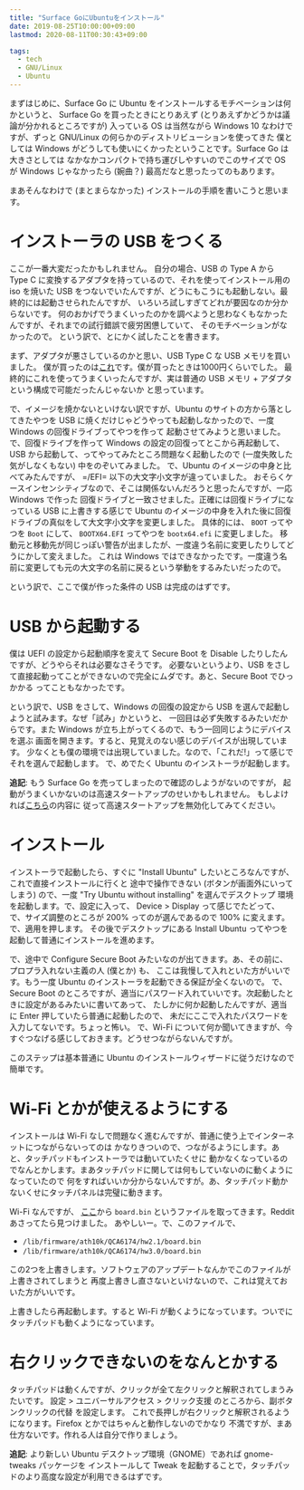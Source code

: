 ```yaml
---
title: "Surface GoにUbuntuをインストール"
date: 2019-08-25T10:00:00+09:00
lastmod: 2020-08-11T00:30:43+09:00

tags:
  - tech
  - GNU/Linux
  - Ubuntu
---
```


まずはじめに、Surface Go に Ubuntu をインストールするモチベーションは何かというと、
Surface Go を買ったときにとりあえず (とりあえずかどうかは議論が分かれるところですが) 入っている OS
は当然ながら Windows 10 なわけですが、ずっと GNU/Linux の何らかのディストリビューションを使ってきた
僕としては Windows がどうしても使いにくかったということです。Surface Go は大きさとしては
なかなかコンパクトで持ち運びしやすいのでこのサイズで OS が Windows じゃなかったら (婉曲？)
最高だなと思ったってのもあります。

まあそんなわけで (まとまらなかった) インストールの手順を書いこうと思います。

# インストーラの USB をつくる
ここが一番大変だったかもしれません。
自分の場合、USB の Type A から Type C に変換するアダプタを持っているので、それを使ってインストール用の
iso を焼いた USB をつないでいたんですが、どうにもこうにも起動しない。最終的には起動させられたんですが、
いろいろ試しすぎてどれが要因なのか分からないです。
何のおかげでうまくいったのかを調べようと思わなくもなかったんですが、それまでの試行錯誤で疲労困憊していて、
そのモチベーションがなかったので。
という訳で、とにかく試したことを書きます。

まず、アダプタが悪さしているのかと思い、USB Type C な USB メモリを買いました。
僕が買ったのは[これ](https://www.amazon.co.jp/gp/product/B07H16YX5J)です。僕が買ったときは1000円くらいでした。
最終的にこれを使ってうまくいったんですが、実は普通の USB メモリ + アダプタ という構成で可能だったんじゃないか
と思っています。

で、イメージを焼かないといけない訳ですが、Ubuntu のサイトの方から落としてきたやつを
USB に焼くだけじゃどうやっても起動しなかったので、一度 Windows の回復ドライブってやつを作って
起動させてみようと思いました。で、回復ドライブを作って Windows の設定の回復ってとこから再起動して、USB
から起動して、ってやってみたところ問題なく起動したので (一度失敗した気がしなくもない) 中をのぞいてみました。
で、Ubuntu のイメージの中身と比べてみたんですが、 =/EFI= 以下の大文字小文字が違っていました。
おそらくケースインセンシティブなので、そこは関係ないんだろうと思ったんですが、一応 Windows で作った
回復ドライブと一致させました。正確には回復ドライブになっている USB に上書きする感じで Ubuntu
のイメージの中身を入れた後に回復ドライブの真似をして大文字小文字を変更しました。
具体的には、 `BOOT` ってやつを `Boot` にして、 `BOOTX64.EFI` ってやつを `bootx64.efi` に変更しました。
移動元と移動先が同じっぽい警告が出ましたが、一度違う名前に変更したりしてどうにかして変えました。
これは Windows ではできなかったです。一度違う名前に変更しても元の大文字の名前に戻るという挙動をするみたいだったので。

という訳で、ここで僕が作った条件の USB は完成のはずです。

# USB から起動する
僕は UEFI の設定から起動順序を変えて Secure Boot を Disable したりしたんですが、どうやらそれは必要なさそうです。
必要ないというより、USB をさして直接起動ってことができないので完全にムダです。あと、Secure Boot でひっかかる
ってこともなかったです。

という訳で、USB をさして、Windows の回復の設定から USB を選んで起動しようと試みます。なぜ「試み」かというと、
一回目は必ず失敗するみたいだからです。また Windows が立ち上がってくるので、もう一回同じようにデバイスを選ぶ
画面を開きます。すると、見覚えのない感じのデバイスが出現しています。
少なくとも僕の環境では出現していました。なので、「これだ!」って感じでそれを選んで起動します。
で、めでたく Ubuntu のインストーラが起動します。

**追記**: もう Surface Go を売ってしまったので確認のしようがないのですが，
起動がうまくいかないのは高速スタートアップのせいかもしれません。
もしよければ[こちら](/blog/20200811-windows-shutdown-is-hibernate/)の内容に
従って高速スタートアップを無効化してみてください。

# インストール
インストーラで起動したら、すぐに "Install Ubuntu" したいところなんですが、これで直接インストールに行くと
途中で操作できない (ボタンが画面外にいってしまう) ので、一度 "Try Ubuntu without installing" を選んでデスクトップ
環境を起動します。で、設定に入って、 Device > Display って感じでたどって、で、サイズ調整のところが
200% ってのが選んであるので 100% に変えます。で、適用を押します。
その後でデスクトップにある Install Ubuntu ってやつを起動して普通にインストールを進めます。

で、途中で Configure Secure Boot みたいなのが出てきます。あ、その前に、プロプラ入れない主義の人 (僕とか) も、
ここは我慢して入れといた方がいいです。もう一度 Ubuntu のインストーラを起動できる保証が全くないので。
で、Secure Boot のところですが、適当にパスワード入れていいです。次起動したときに設定があるみたいに書いてあって、
たしかに何か起動したんですが、適当に Enter 押していたら普通に起動したので、
未だにここで入れたパスワードを入力してないです。ちょっと怖い。
で、Wi-Fi について何か聞いてきますが、今すぐつなげる感じしておきます。どうせつながらないんですが。

このステップは基本普通に Ubuntu のインストールウィザードに従うだけなので簡単です。

# Wi-Fi とかが使えるようにする
インストールは Wi-Fi なしで問題なく進むんですが、普通に使う上でインターネットにつながらないってのは
かなりきついので、つながるようにします。あと、タッチパッドもインストーラでは動いていたくせに
動かなくなっているのでなんとかします。まあタッチパッドに関しては何もしていないのに動くようになっていたので
何をすればいいか分からないんですが。あ、タッチパッド動かないくせにタッチパネルは完璧に動きます。

Wi-Fi なんですが、 [ここ](http://www.killernetworking.com/support/K1535_Debian/board.bin)から `board.bin`
というファイルを取ってきます。Reddit あさってたら見つけました。
あやしいー。で、このファイルで、

- `/lib/firmware/ath10k/QCA6174/hw2.1/board.bin`
- `/lib/firmware/ath10k/QCA6174/hw3.0/board.bin`

この2つを上書きします。ソフトウェアのアップデートなんかでこのファイルが上書きされてしまうと
再度上書きし直さないといけないので、これは覚えておいた方がいいです。

上書きしたら再起動します。すると Wi-Fi が動くようになっています。ついでにタッチパッドも動くようになっています。

# 右クリックできないのをなんとかする
タッチパッドは動くんですが、クリックが全て左クリックと解釈されてしまうみたいです。
設定 > ユニバーサルアクセス > クリック支援 のところから、副ボタンクリックの代替 を設定します。
これで長押しが右クリックと解釈されるようになります。Firefox とかではちゃんと動作しないのでかなり
不満ですが、まあ仕方ないです。作れる人は自分で作りましょう。

**追記**: より新しい Ubuntu デスクトップ環境（GNOME）であれば gnome-tweaks パッケージを
インストールして Tweak を起動することで，タッチパッドのより高度な設定が利用できるはずです。
